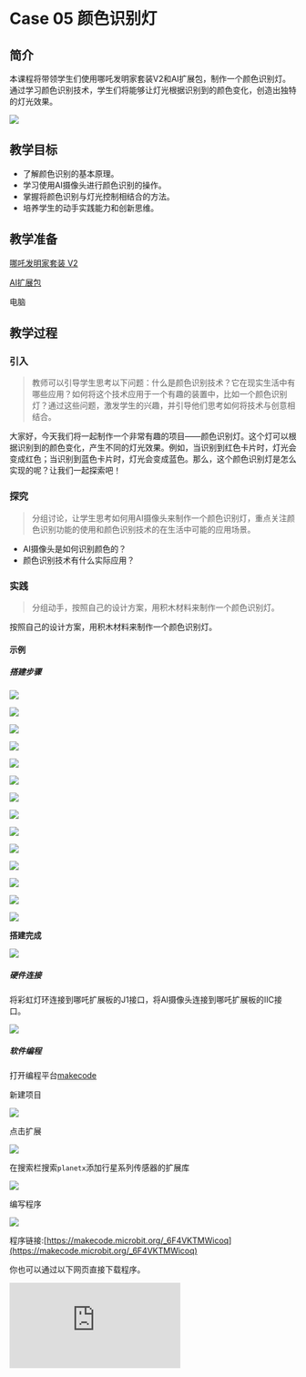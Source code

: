 ﻿---
sidebar_position: 6
---

# Case 05 颜色识别灯


## 简介

本课程将带领学生们使用哪吒发明家套装V2和AI扩展包，制作一个颜色识别灯。通过学习颜色识别技术，学生们将能够让灯光根据识别到的颜色变化，创造出独特的灯光效果。

![](https://wiki-media-ef.oss-cn-hongkong.aliyuncs.com//images/ai-accessories-pack-case-05-01.png)

## 教学目标

- 了解颜色识别的基本原理。
- 学习使用AI摄像头进行颜色识别的操作。
- 掌握将颜色识别与灯光控制相结合的方法。
- 培养学生的动手实践能力和创新思维。

## 教学准备

[哪吒发明家套装 V2](https://www.elecfreaks.com/nezha-inventor-s-kit-v2-for-micro-bit.html)

[AI扩展包](https://www.elecfreaks.com/nezha-inventor-s-kit-v2-for-micro-bit.html)

电脑

## 教学过程

### 引入

>教师可以引导学生思考以下问题：什么是颜色识别技术？它在现实生活中有哪些应用？如何将这个技术应用于一个有趣的装置中，比如一个颜色识别灯？通过这些问题，激发学生的兴趣，并引导他们思考如何将技术与创意相结合。

大家好，今天我们将一起制作一个非常有趣的项目——颜色识别灯。这个灯可以根据识别到的颜色变化，产生不同的灯光效果。例如，当识别到红色卡片时，灯光会变成红色；当识别到蓝色卡片时，灯光会变成蓝色。那么，这个颜色识别灯是怎么实现的呢？让我们一起探索吧！

### 探究

>分组讨论，让学生思考如何用AI摄像头来制作一个颜色识别灯，重点关注颜色识别功能的使用和颜色识别技术的在生活中可能的应用场景。

- AI摄像头是如何识别颜色的？
- 颜色识别技术有什么实际应用？

### 实践

>分组动手，按照自己的设计方案，用积木材料来制作一个颜色识别灯。

按照自己的设计方案，用积木材料来制作一个颜色识别灯。

#### 示例

##### 搭建步骤

![](https://wiki-media-ef.oss-cn-hongkong.aliyuncs.com//images/ai-accessories-pack-step-05-01.png)

![](https://wiki-media-ef.oss-cn-hongkong.aliyuncs.com//images/ai-accessories-pack-step-05-02.png)

![](https://wiki-media-ef.oss-cn-hongkong.aliyuncs.com//images/ai-accessories-pack-step-05-03.png)

![](https://wiki-media-ef.oss-cn-hongkong.aliyuncs.com//images/ai-accessories-pack-step-05-04.png)

![](https://wiki-media-ef.oss-cn-hongkong.aliyuncs.com//images/ai-accessories-pack-step-05-05.png)

![](https://wiki-media-ef.oss-cn-hongkong.aliyuncs.com//images/ai-accessories-pack-step-05-06.png)

![](https://wiki-media-ef.oss-cn-hongkong.aliyuncs.com//images/ai-accessories-pack-step-05-07.png)

![](https://wiki-media-ef.oss-cn-hongkong.aliyuncs.com//images/ai-accessories-pack-step-05-08.png)

![](https://wiki-media-ef.oss-cn-hongkong.aliyuncs.com//images/ai-accessories-pack-step-05-09.png)

![](https://wiki-media-ef.oss-cn-hongkong.aliyuncs.com//images/ai-accessories-pack-step-05-10.png)

![](https://wiki-media-ef.oss-cn-hongkong.aliyuncs.com//images/ai-accessories-pack-step-05-11.png)

![](https://wiki-media-ef.oss-cn-hongkong.aliyuncs.com//images/ai-accessories-pack-step-05-12.png)

![](https://wiki-media-ef.oss-cn-hongkong.aliyuncs.com//images/ai-accessories-pack-step-05-13.png)

![](https://wiki-media-ef.oss-cn-hongkong.aliyuncs.com//images/ai-accessories-pack-step-05-14.png)

**搭建完成**

![](https://wiki-media-ef.oss-cn-hongkong.aliyuncs.com//images/ai-accessories-pack-case-05-01.png)

##### 硬件连接

将彩虹灯环连接到哪吒扩展板的J1接口，将AI摄像头连接到哪吒扩展板的IIC接口。

 ![](https://wiki-media-ef.oss-cn-hongkong.aliyuncs.com//images/ai-accessories-pack-case-05-02.png)

##### 软件编程

打开编程平台[makecode](https://makecode.microbit.org/#)

新建项目

![](https://wiki-media-ef.oss-cn-hongkong.aliyuncs.com//images/ai-accessories-pack-case-01-03.png)

点击扩展

![](https://wiki-media-ef.oss-cn-hongkong.aliyuncs.com//images/ai-accessories-pack-case-01-04.png)

在搜索栏搜索`planetx`添加行星系列传感器的扩展库

![](https://wiki-media-ef.oss-cn-hongkong.aliyuncs.com//images/ai-accessories-pack-case-01-07.png)

编写程序

![](https://wiki-media-ef.oss-cn-hongkong.aliyuncs.com//images/ai-accessories-pack-case-05-08.png)


程序链接:[https://makecode.microbit.org/_6F4VKTMWicoq](https://makecode.microbit.org/_6F4VKTMWicoq)

你也可以通过以下网页直接下载程序。

<div
    style={{
        position: 'relative',
        paddingBottom: '60%',
        overflow: 'hidden',
    }}
>
    <iframe
        src="https://makecode.microbit.org/_6F4VKTMWicoq"
        frameborder="0"
        sandbox="allow-popups allow-forms allow-scripts allow-same-origin"
        style={{
            position: 'absolute',
            width: '100%',
            height: '100%',
        }}
    />
</div>


### 团队合作与展示

学生分成小组，共同完成案例的制作和程序编写。

鼓励学生之间相互合作、交流和分享经验。

每个小组有机会向其他小组展示他们制作的案例。

#### 示例案例效果

在摄像头下方放下一个颜色卡片，彩虹灯环的灯光会根据识别到的颜色自动变化色彩。

![](https://wiki-media-ef.oss-cn-hongkong.aliyuncs.com//images/ai-accessories-pack-case-05.gif)

### 反思

>分组分享，让每组的学生分享自己的制作过程和心得，总结自己遇到的问题和解决办法，评价自己的优点和不足。-->

### 扩展知识

*** 颜色识别技术的基本原理 ***

颜色识别技术的基本原理是基于图像处理和计算机视觉的技术。它通过摄像头采集图像，然后利用算法对图像中的颜色进行识别和分析，从而实现对颜色属性的识别。

具体来说，颜色识别技术首先对图像进行预处理，包括图像的增强、去噪和归一化等操作，以提高图像的质量和识别准确率。然后，通过对每个像素的颜色值进行分析，可以得到每个像素的RGB（红绿蓝）值。RGB值是描述颜色的一种常见方式，它分别表示红色、绿色和蓝色的亮度。通过对RGB值进行计算和比较，可以确定像素的颜色属性。

常用的颜色识别方法有基于阈值的颜色识别、基于颜色的颜色识别和基于图像分割的颜色识别等。其中，基于阈值的颜色识别是最简单的一种方法，它通过设定不同的阈值，将图像中的颜色分为不同的类别。基于颜色的颜色识别是一种基于颜色的分布特征的识别方法，它通过对图像中每个像素的颜色进行统计和分布分析，实现颜色的识别。而基于图像分割的颜色识别则是在整个图像中根据颜色进行分割，从而得到不同区域的颜色属性。

*** 颜色识别技术在生活中的实际应用 ***

颜色识别技术在现实生活中有广泛的应用，以下是几个常见的例子：

工业生产：在工业生产中，颜色识别技术可以用于产品质量检测，例如在制药、食品、化工等行业，通过颜色识别技术对产品进行自动化检测，保证产品的质量和稳定性。

交通行业：在交通行业中，颜色识别技术可以用于交通信号灯的识别和交通拥堵的检测。例如，通过颜色识别技术对摄像头拍摄的交通图像进行分析，可以实现交通信号灯的自动识别和交通拥堵的检测，提高交通效率。

零售行业：在零售行业中，颜色识别技术可以用于商品识别和销售分析。例如，通过颜色识别技术对摄像头拍摄的商品图像进行分析，可以实现商品的自动识别和销售统计，提高销售效率和管理水平。

医疗行业：在医疗行业中，颜色识别技术可以用于病理图像分析和疾病诊断。例如，通过颜色识别技术对病理图像进行分析，可以实现疾病的自动化诊断和病情监测，提高医疗水平和效率。

智能家居：在智能家居中，颜色识别技术可以用于智能灯光控制和环境监测。例如，通过颜色识别技术对环境光的颜色进行识别和分析，可以实现智能灯光的自动调节和环境温湿度的监测，提高居住舒适度和节能效果。

这些例子表明，颜色识别技术在各个领域都有广泛的应用，为人们的生活和工作带来了便利和效益。
